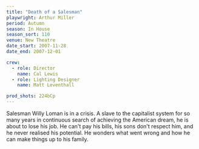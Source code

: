 ```yaml
---
title: "Death of a Salesman"
playwright: Arthur Miller
period: Autumn
season: In House
season_sort: 110
venue: New Theatre
date_start: 2007-11-28
date_end: 2007-12-01

crew:
  - role: Director
    name: Cal Lewis
  - role: Lighting Designer
    name: Matt Leventhall

prod_shots: 224bCp
---
```


Salesman Willy Loman is in a crisis. A slave to the capitalist system for so many years in continuous search of achieving the American dream, he is about to lose his job. He can't pay his bills, his sons don't respect him, and he never realised his potential. He wonders what went wrong and how he can make things up to his family.
